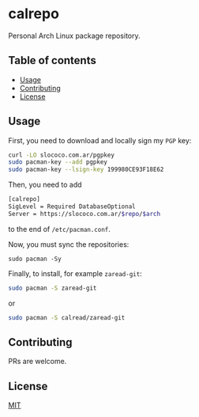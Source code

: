 # calrepo

Personal Arch Linux package repository.

## Table of contents
  - [Usage <a name="usage"></a>](#usage-)
  - [Contributing <a name="contributing"></a>](#contributing-)
  - [License <a name="license"></a>](#license-)

## Usage <a name="usage"></a>

First, you need to download and locally sign my `PGP` key:

```bash
curl -LO slococo.com.ar/pgpkey
sudo pacman-key --add pgpkey
sudo pacman-key --lsign-key 199980CE93F18E62
```

Then, you need to add

```bash
[calrepo]
SigLevel = Required DatabaseOptional
Server = https://slococo.com.ar/$repo/$arch
```

to the end of `/etc/pacman.conf`.

Now, you must sync the repositories:

```
sudo pacman -Sy
```

Finally, to install, for example `zaread-git`:

```bash
sudo pacman -S zaread-git
```

or

```bash
sudo pacman -S calread/zaread-git
```

## Contributing <a name="contributing"></a>
PRs are welcome.

## License <a name="license"></a>
[MIT](https://raw.githubusercontent.com/santilococo/calrepo/master/LICENSE.md)
